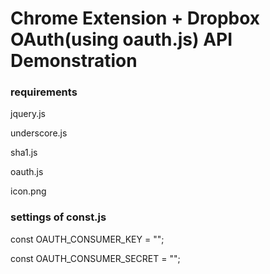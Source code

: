 # Chrome Extension + Dropbox OAuth(using oauth.js) API Demonstration

### requirements

jquery.js

underscore.js

sha1.js

oauth.js

icon.png

### settings of const.js

const OAUTH_CONSUMER_KEY = "";

const OAUTH_CONSUMER_SECRET = "";
